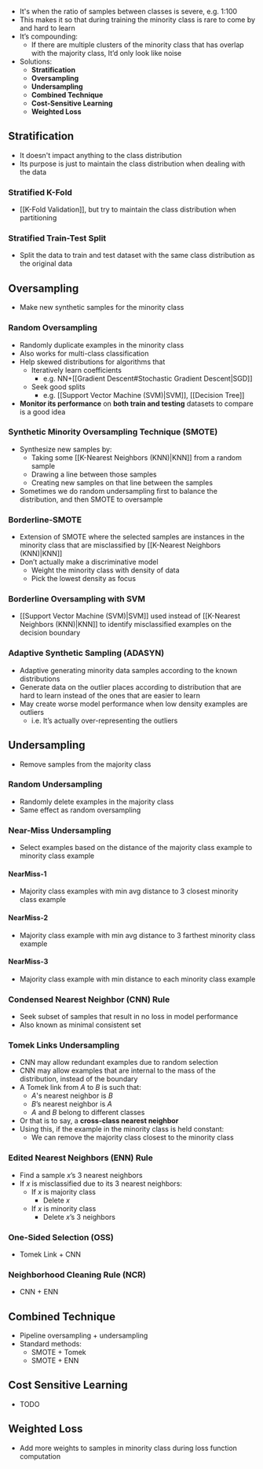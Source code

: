 - It's when the ratio of samples between classes is severe, e.g. 1:100
- This makes it so that during training the minority class is rare to come by and hard to learn
- It’s compounding: 
	- If there are multiple clusters of the minority class that has overlap with the majority class, It’d only look like noise
- Solutions:
	- **Stratification**
	- **Oversampling**
	- **Undersampling**
	- **Combined Technique**
	- **Cost-Sensitive Learning**
	- **Weighted Loss**
## Stratification
- It doesn't impact anything to the class distribution
- Its purpose is just to maintain the class distribution when dealing with the data
### Stratified K-Fold
- [[K-Fold Validation]], but try to maintain the class distribution when partitioning
### Stratified Train-Test Split
- Split the data to train and test dataset with the same class distribution as the original data
## Oversampling
- Make new synthetic samples for the minority class
### Random Oversampling
- Randomly duplicate examples in the minority class
- Also works for multi-class classification
- Help skewed distributions for algorithms that
	- Iteratively learn coefficients
		- e.g. NN+[[Gradient Descent#Stochastic Gradient Descent|SGD]]
	- Seek good splits
		- e.g. [[Support Vector Machine (SVM)|SVM]], [[Decision Tree]]
- **Monitor its performance** on **both train and testing** datasets to compare is a good idea
### Synthetic Minority Oversampling Technique (SMOTE)
- Synthesize new samples by:
	- Taking some [[K-Nearest Neighbors (KNN)|KNN]] from a random sample
	- Drawing a line between those samples
	- Creating new samples on that line between the samples
- Sometimes we do random undersampling first to balance the distribution, and then SMOTE to oversample
### Borderline-SMOTE
- Extension of SMOTE where the selected samples are instances in the minority class that are misclassified by [[K-Nearest Neighbors (KNN)|KNN]] 
- Don’t actually make a discriminative model
	- Weight the minority class with density of data
	- Pick the lowest density as focus
### Borderline Oversampling with SVM
- [[Support Vector Machine (SVM)|SVM]] used instead of [[K-Nearest Neighbors (KNN)|KNN]] to identify misclassified examples on the decision boundary
### Adaptive Synthetic Sampling (ADASYN)
- Adaptive generating minority data samples according to the known distributions
- Generate data on the outlier places according to distribution that are hard to learn instead of the ones that are easier to learn
- May create worse model performance when low density examples are outliers
	- i.e. It’s actually over-representing the outliers
## Undersampling
- Remove samples from the majority class
### Random Undersampling
- Randomly delete examples in the majority class
- Same effect as random oversampling
### Near-Miss Undersampling
- Select examples based on the distance of the majority class example to minority class example
#### NearMiss-1
- Majority class examples with min avg distance to 3 closest minority class example
#### NearMiss-2
- Majority class example with min avg distance to 3 farthest minority class example
#### NearMiss-3
- Majority class example with min distance to each minority class example
### Condensed Nearest Neighbor (CNN) Rule 
- Seek subset of samples that result in no loss in model performance
- Also known as minimal consistent set
### Tomek Links Undersampling
- CNN may allow redundant examples due to random selection
- CNN may allow examples that are internal to the mass of the distribution, instead of the boundary
- A Tomek link from $A$ to $B$ is such that:
	- $A$'s nearest neighbor is $B$
	- $B$’s nearest neighbor is $A$
	- $A$ and $B$ belong to different classes
- Or that is to say, a **cross-class nearest neighbor**
- Using this, if the example in the minority class is held constant:
	- We can remove the majority class closest to the minority class
### Edited Nearest Neighbors (ENN) Rule
- Find a sample $x$’s 3 nearest neighbors
- If $x$ is misclassified due to its 3 nearest neighbors:
	- If $x$ is majority class
		- Delete $x$
	- If $x$ is minority class
		- Delete $x$’s 3 neighbors
### One-Sided Selection (OSS)
- Tomek Link + CNN
### Neighborhood Cleaning Rule (NCR)
- CNN + ENN
## Combined Technique
- Pipeline oversampling + undersampling
- Standard methods:
	- SMOTE + Tomek
	- SMOTE + ENN
## Cost Sensitive Learning
- TODO
## Weighted Loss
- Add more weights to samples in minority class during loss function computation